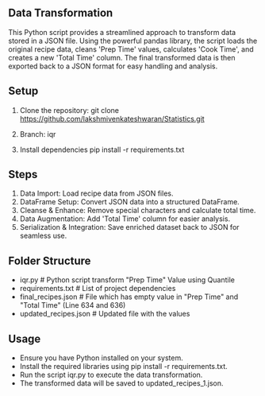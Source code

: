 ## Data Transformation

This Python script provides a streamlined approach to transform data stored in a JSON file. Using the powerful pandas library, the script loads the original recipe data, cleans 'Prep Time' values, calculates 'Cook Time', and creates a new 'Total Time' column. The final transformed data is then exported back to a JSON format for easy handling and analysis.

## Setup

1. Clone the repository:
   git clone https://github.com/lakshmivenkateshwaran/Statistics.git

2. Branch: iqr

3. Install dependencies
   pip install -r requirements.txt

## Steps

1. Data Import: Load recipe data from JSON files.
2. DataFrame Setup: Convert JSON data into a structured DataFrame.
3. Cleanse & Enhance: Remove special characters and calculate total time.
4. Data Augmentation: Add 'Total Time' column for easier analysis.
5. Serialization & Integration: Save enriched dataset back to JSON for seamless use.

## Folder Structure

- iqr.py                         # Python script transform "Prep Time" Value using Quantile
- requirements.txt               # List of project dependencies
- final_recipes.json             # File which has empty value in "Prep Time" and "Total Time" (Line 634 and 636)
- updated_recipes.json           # Updated file with the values 

## Usage

- Ensure you have Python installed on your system.
- Install the required libraries using pip install -r requirements.txt.
- Run the script iqr.py to execute the data transformation.
- The transformed data will be saved to updated_recipes_1.json.
